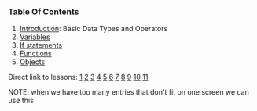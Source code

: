 ### Table Of Contents

1. [Introduction](#basic-data-types): Basic Data Types and Operators
1. [Variables](#variables)
1. [If statements](#if)
1. [Functions](#functions)
1. [Objects](#objects)

Direct link to lessons: [1](#lesson1) [2](#lesson2) [3](#lesson3) [4](#lesson4) [5](#lesson5) [6](#lesson6) [7](#lesson7) [8](#lesson8) [9](#lesson9) [10](#lesson10) [11](#lesson11)

NOTE: when we have too many entries that don't fit on one screen we can use this <!-- .slide: style="font-size:80%" -->
